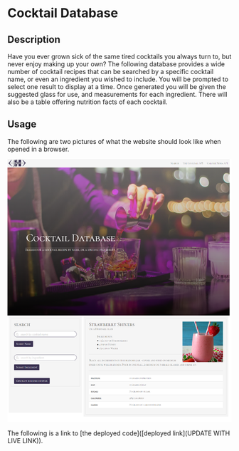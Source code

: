 # Cocktail Database

## Description
Have you ever grown sick of the same tired cocktails you always turn to, but never enjoy  making up your own? The following database provides a wide number of cocktail recipes that can be searched by a specific cocktail name, or even an ingredient you wished to include. You will be prompted to select one result to display at a time. Once generated you will be given the suggested glass for use, and measurements for each ingredient. There will also be a table offering nutrition facts of each cocktail.

## Usage
The following are two pictures of what the website should look like when opened in a browser. 

![This is a screenshot image](./assets/images/screenshot.png)

The following is a link to [the deployed code]([deployed link](UPDATE WITH LIVE LINK)).
